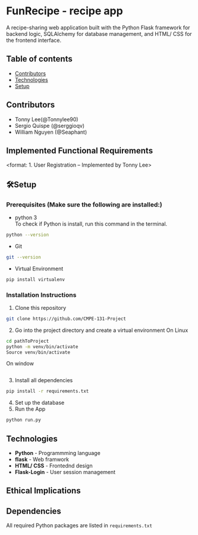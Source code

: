 # FunRecipe - recipe app
A recipe-sharing web application built with the Python Flask framework for backend logic, SQLAlchemy for database management, and HTML/ CSS for the frontend interface.

## Table of contents
* [Contributors](#general-info)
* [Technologies](#technologies)
* [Setup](#setup)

## Contributors
- Tonny Lee(@Tonnylee90)
- Sergio Quispe (@serggioqv)
- William Nguyen (@Seaphant)

## Implemented Functional Requirements
<format: 1. User Registration – Implemented by Tonny Lee>


## 🛠️Setup <Installation Instructions>
### Prerequisites (Make sure the following are installed:)
- python 3  
To check if Python is install, run this command in the terminal.
```bash
python --version
```
- Git
```bash
git --version
```
- Virtual Environment
```bash
pip install virtualenv
```
### Installation Instructions
1. Clone this repository
```bash
git clone https://github.com/CMPE-131-Project
```
2. Go into the project directory and create a virtual environment
On Linux
```bash
cd pathToProject
python -m venv/bin/activate
Source venv/bin/activate
```
On window
```bash
```
3. Install all dependencies
```bash
pip install -r requirements.txt
```
4. Set up the database
5. Run the App
```bash
python run.py
```
## Technologies
- **Python** - Programmming language  
- **flask** - Web framwork  
- **HTML/ CSS** - Frontednd design  
- **Flask-Login** - User session management

## Ethical Implications
## Dependencies <list all the Python packages that the app needs to run>
All required Python packages are listed in `requirements.txt`
